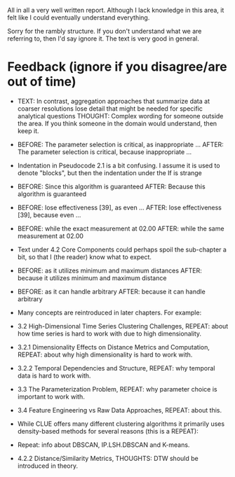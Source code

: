 All in all a very well written report. Although I lack knowledge in this area,
it felt like I could eventually understand everything.

Sorry for the rambly structure. If you don't understand what we are referring
to, then I'd say ignore it. The text is very good in general.

# Feedback (ignore if you disagree/are out of time)

- TEXT: In contrast, aggregation approaches that summarize data at coarser resolutions lose detail that might be needed for specific analytical questions
  THOUGHT: Complex wording for someone outside the area. If you think someone in the domain would understand, then keep it.

- BEFORE: The parameter selection is critical, as inappropriate ... 
  AFTER:  The parameter selection is critical, because inappropriate ...

- Indentation in Pseudocode 2.1 is a bit confusing. I assume it is used to denote "blocks", but then the indentation under the If is strange

- BEFORE: Since this algorithm is guaranteed 
  AFTER: Because this algorithm is guaranteed

- BEFORE: lose effectiveness [39], as even ... 
  AFTER:  lose effectiveness [39], because even ... 

- BEFORE: while the exact measurement at 02.00 
  AFTER: while the same measurement at 02.00 

- Text under 4.2 Core Components could perhaps spoil the sub-chapter a bit, so that I (the reader) know what to expect.

- BEFORE: as it utilizes minimum and maximum distances 
  AFTER: because it utilizes minimum and maximum distance

- BEFORE: as it can handle arbitrary 
  AFTER: because it can handle arbitrary

- Many concepts are reintroduced in later chapters. For example: 

- 3.2 High-Dimensional Time Series Clustering Challenges,
  REPEAT: about how time series is hard to work with due to high dimensionality.

- 3.2.1 Dimensionality Effects on Distance Metrics and Computation,
  REPEAT: about why high dimensionality is hard to work with.

- 3.2.2 Temporal Dependencies and Structure,
  REPEAT: why temporal data is hard to work with.

- 3.3 The Parameterization Problem,
  REPEAT: why parameter choice is important to work with.

- 3.4 Feature Engineering vs Raw Data Approaches,
  REPEAT: about this.

- While CLUE offers many different clustering algorithms it primarily
  uses density-based methods for several reasons (this is a REPEAT):

- Repeat: info about DBSCAN, IP.LSH.DBSCAN and K-means. 

- 4.2.2 Distance/Similarity Metrics,
  THOUGHTS: DTW should be introduced in theory.
